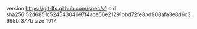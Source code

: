 version https://git-lfs.github.com/spec/v1
oid sha256:52d6851c52454304697f4ace56e21291bbd72fe8bd908afa3e8d6c3695bf377b
size 1017
